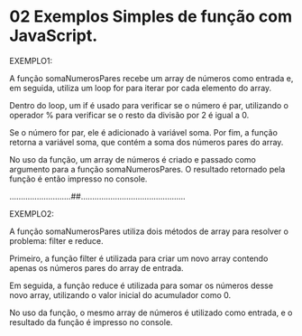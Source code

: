 # 02 Exemplos Simples de função com  JavaScript.

EXEMPLO1:

A função somaNumerosPares recebe um array de números como entrada e, em seguida, utiliza um loop for para iterar por cada elemento do array. 

Dentro do loop, um if é usado para verificar se o número é par, utilizando o operador % para verificar se o resto da divisão por 2 é igual a 0. 

Se o número for par, ele é adicionado à variável soma. Por fim, a função retorna a variável soma, que contém a soma dos números pares do array.

No uso da função, um array de números é criado e passado como argumento para a função somaNumerosPares. O resultado retornado pela função é então impresso no console.

...........................##..............................................

EXEMPLO2:

A função somaNumerosPares utiliza dois métodos de array para resolver o problema: filter e reduce. 

Primeiro, a função filter é utilizada para criar um novo array contendo apenas os números pares do array de entrada. 

Em seguida, a função reduce é utilizada para somar os números desse novo array, utilizando o valor inicial do acumulador como 0.

No uso da função, o mesmo array de números é utilizado como entrada, e o resultado da função é impresso no console.
